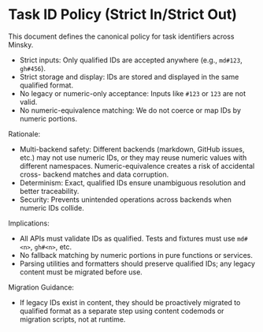 # Task ID Policy (Strict In/Strict Out)

This document defines the canonical policy for task identifiers across Minsky.

- Strict inputs: Only qualified IDs are accepted anywhere (e.g., `md#123`, `gh#456`).
- Strict storage and display: IDs are stored and displayed in the same qualified format.
- No legacy or numeric-only acceptance: Inputs like `#123` or `123` are not valid.
- No numeric-equivalence matching: We do not coerce or map IDs by numeric portions.

Rationale:
- Multi-backend safety: Different backends (markdown, GitHub issues, etc.) may not use numeric IDs, or they
  may reuse numeric values with different namespaces. Numeric-equivalence creates a risk of accidental cross-
  backend matches and data corruption.
- Determinism: Exact, qualified IDs ensure unambiguous resolution and better traceability.
- Security: Prevents unintended operations across backends when numeric IDs collide.

Implications:
- All APIs must validate IDs as qualified. Tests and fixtures must use `md#<n>`, `gh#<n>`, etc.
- No fallback matching by numeric portions in pure functions or services.
- Parsing utilities and formatters should preserve qualified IDs; any legacy content must be migrated before
  use.

Migration Guidance:
- If legacy IDs exist in content, they should be proactively migrated to qualified format as a separate step
  using content codemods or migration scripts, not at runtime.
